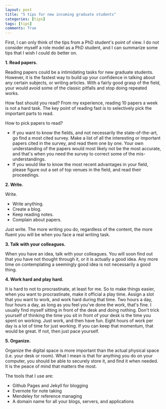 ```yaml
---
layout: post
title: "5 tips for new incoming graduate students"
categories: [tips]
tags: [tips]
comments: True
---
```


First, I can only think of the tips from a PhD student's point of view.
I do not consider myself a role model as a PhD student, and I can summarize some tips that I wish I could do better on.

**1. Read papers.**

Reading papers could be a intimidating tasks for new graduate students.
However, it is the fastest way to build up your confidence in talking about any certain subjects, or writing articles.
With a fairly good grasp of the field, your would avoid some of the classic pitfalls and stop doing repeated works.

How fast should you read?
From my experience, reading 10 papers a week is not a hard task.
The key point of reading fast is to selectively pick the important parts to read.

How to pick papers to read?

* If you want to know the fields, and not necessarily the state-of-the-art, go find a most cited survey.
    Make a list of all the interesting or important papers cited in the survey, and read them one by one.
    Your own understanding of the papers would most likely not be the most accurate, and that's when you need the survey to correct some of the mis-understandings.
* If you would like to know the most recent advantages in your field, please figure out a set of top venues in the field, and read their proceedings.

**2. Write.**

Write.

* Write anything.
* Create a blog.
* Keep reading notes.
* Complain about papers. 

Just write.
The more writing you do, regardless of the content,
the more fluent you will be when you face a real writing task.

**3. Talk with your colleagues.**

When you have an idea, talk with your colleagues. 
You will soon find out that you have not thought through it, or it is actually a good idea.
Any more time on contemplating a seemingly good idea is not necessarily a good thing.

**4. Work hard and play hard.**

It is hard to not to procrastinate, at least for me. 
So to make things easier, when you want to procrastinate, make it official a play time.
Assign a slot that you want to work, and work hard during that time.
Two hours a day, four hours a day, as long as you feel you've done the work, that's fine.
I usually find myself sitting in front of the desk and doing nothing.
Don't trick yourself of thinking the time you sit in front of your desk is the time you spent on working.
Just work, and then have fun. 
Eight hours of work per day is a lot of time for just working.
If you can keep that momentum, that would be great.
If not, then just pace yourself.

**5. Organize.**

Organize the digital space is more important than the actual physical space (i.e. your desk or room).
What I mean is that for anything you do on your computer, you should be able to securely store it, and find it when needed.
It is the peace of mind that matters the most.

The tools that I use are:

* Github Pages and Jekyll for blogging
* Evernote for note taking
* Mendeley for reference managing
* A domain name for all your blogs, servers, and applications
